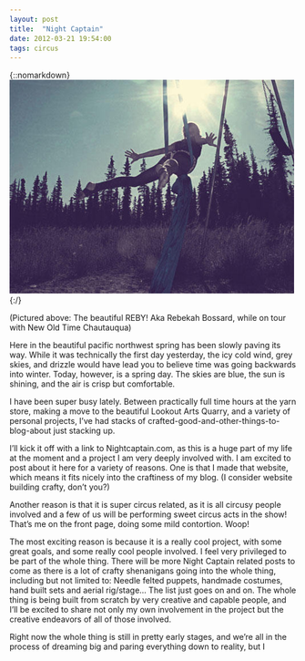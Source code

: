 ```yaml
---
layout: post
title:  "Night Captain"
date: 2012-03-21 19:54:00
tags: circus
---
```

{::nomarkdown}
<img src="/uploads/2012/03/reby.jpg">
{:/}

(Pictured above: The beautiful REBY! Aka Rebekah Bossard, while on tour with New Old Time Chautauqua)

Here in the beautiful pacific northwest spring has been slowly paving its way. While it was technically the first day yesterday, the icy cold wind, grey skies, and drizzle would have lead you to believe time was going backwards into winter. Today, however, is a spring day. The skies are blue, the sun is shining, and the air is crisp but comfortable.

I have been super busy lately. Between practically full time hours at the yarn store, making a move to the beautiful Lookout Arts Quarry, and a variety of personal projects, I’ve had stacks of crafted-good-and-other-things-to-blog-about just stacking up.

I’ll kick it off with a link to Nightcaptain.com, as this is a huge part of my life at the moment and a project I am very deeply involved with. I am excited to post about it here for a variety of reasons. One is that I made that website, which means it fits nicely into the craftiness of my blog. (I consider website building crafty, don’t you?)

Another reason is that it is super circus related, as it is all circusy people involved and a few of us will be performing sweet circus acts in the show! That’s me on the front page, doing some mild contortion. Woop!

The most exciting reason is because it is a really cool project, with some great goals, and some really cool people involved. I feel very privileged to be part of the whole thing. There will be more Night Captain related posts to come as there is a lot of crafty shenanigans going into the whole thing, including but not limited to: Needle felted puppets, handmade costumes, hand built sets and aerial rig/stage… The list just goes on and on. The whole thing is being built from scratch by very creative and capable people, and I’ll be excited to share not only my own involvement in the project but the creative endeavors of all of those involved.

Right now the whole thing is still in pretty early stages, and we’re all in the process of dreaming big and paring everything down to reality, but I
